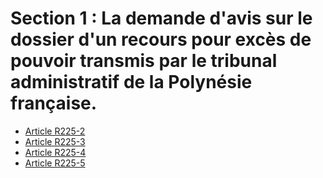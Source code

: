 # Section 1 : La demande d'avis sur le dossier d'un recours pour excès de pouvoir transmis par le tribunal administratif de la Polynésie française.

- [Article R225-2](article-r225-2.md)
- [Article R225-3](article-r225-3.md)
- [Article R225-4](article-r225-4.md)
- [Article R225-5](article-r225-5.md)
